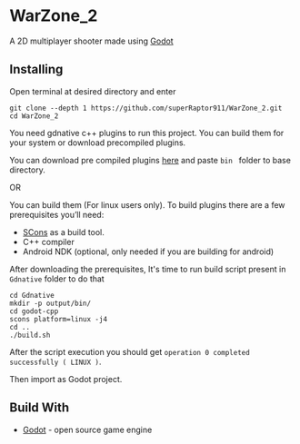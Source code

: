 # WarZone_2
A 2D multiplayer shooter made using [Godot](https://godotengine.org/)

## Installing
Open terminal at desired directory and enter
```
git clone --depth 1 https://github.com/superRaptor911/WarZone_2.git
cd WarZone_2
```
You need gdnative c++ plugins to run this project.
You can build them for your system or download precompiled plugins.

You can download pre compiled plugins [here](https://github.com/superRaptor911/WarZone_2/archive/libs.zip) and paste ```bin ``` folder to base directory.

OR

You can build them (For linux users only).
To build plugins there are a few prerequisites you’ll need:
* [SCons](https://scons.org/) as a build tool.
* C++ compiler
* Android NDK (optional, only needed if you are building for android)

After downloading the prerequisites, It's time to run build script present in  ``` Gdnative ``` folder to do that
```
cd Gdnative
mkdir -p output/bin/
cd godot-cpp
scons platform=linux -j4
cd ..
./build.sh
```
After the script execution you should get ``` operation 0 completed successfully ( LINUX ) ```.

Then import as Godot project.

## Build With
* [Godot](https://godotengine.org/) - open source game engine